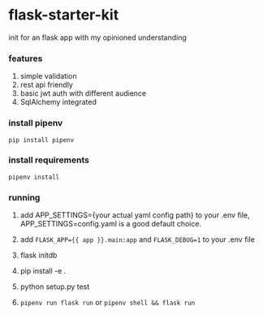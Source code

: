 # flask-starter-kit
init for an flask app with my opinioned understanding

### features

1. simple validation
2. rest api friendly
3. basic jwt auth with different audience
4. SqlAlchemy integrated


### install pipenv

    pip install pipenv


### install requirements

    pipenv install

### running


1. add APP_SETTINGS={your actual yaml config path}  to your .env file, APP_SETTINGS=config.yaml is a good default choice.

2. add `FLASK_APP={{ app }}.main:app` and `FLASK_DEBUG=1`  to your .env file

3. flask initdb

4. pip install -e .

5. python setup.py test

3. `pipenv run flask run` or `pipenv shell && flask run`



